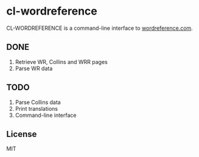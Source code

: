 # cl-wordreference

CL-WORDREFERENCE is a command-line interface to [wordreference.com](wordreference.com).

## DONE

1. Retrieve WR, Collins and WRR pages
2. Parse WR data

## TODO

1. Parse Collins data
2. Print translations
3. Command-line interface

## License

MIT
